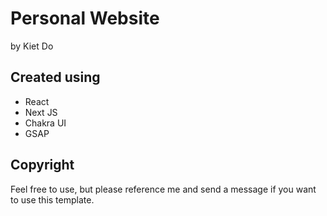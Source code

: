 # Personal Website

by Kiet Do

## Created using

-   React
-   Next JS
-   Chakra UI
-   GSAP

## Copyright

Feel free to use, but please reference me and send a message if you want to use this template.
